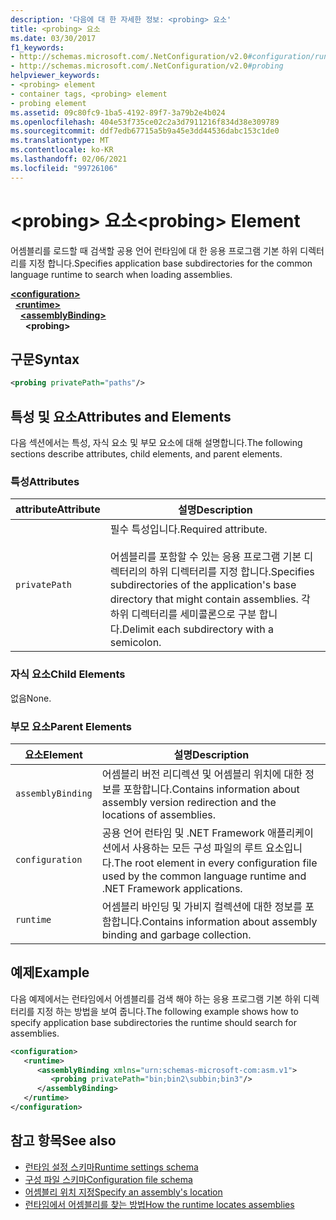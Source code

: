```yaml
---
description: '다음에 대 한 자세한 정보: <probing> 요소'
title: <probing> 요소
ms.date: 03/30/2017
f1_keywords:
- http://schemas.microsoft.com/.NetConfiguration/v2.0#configuration/runtime/assemblyBinding/probing
- http://schemas.microsoft.com/.NetConfiguration/v2.0#probing
helpviewer_keywords:
- <probing> element
- container tags, <probing> element
- probing element
ms.assetid: 09c80fc9-1ba5-4192-89f7-3a79b2e4b024
ms.openlocfilehash: 404e53f735ce02c2a3d7911216f834d38e309789
ms.sourcegitcommit: ddf7edb67715a5b9a45e3dd44536dabc153c1de0
ms.translationtype: MT
ms.contentlocale: ko-KR
ms.lasthandoff: 02/06/2021
ms.locfileid: "99726106"
---
```

# <a name="probing-element"></a><span data-ttu-id="141eb-103">\<probing> 요소</span><span class="sxs-lookup"><span data-stu-id="141eb-103">\<probing> Element</span></span>

<span data-ttu-id="141eb-104">어셈블리를 로드할 때 검색할 공용 언어 런타임에 대 한 응용 프로그램 기본 하위 디렉터리를 지정 합니다.</span><span class="sxs-lookup"><span data-stu-id="141eb-104">Specifies application base subdirectories for the common language runtime to search when loading assemblies.</span></span>  
  
[**\<configuration>**](../configuration-element.md)\
&nbsp;&nbsp;[**\<runtime>**](runtime-element.md)\
&nbsp;&nbsp;&nbsp;&nbsp;[**\<assemblyBinding>**](assemblybinding-element-for-runtime.md)\
&nbsp;&nbsp;&nbsp;&nbsp;&nbsp;&nbsp;**\<probing>**  
  
## <a name="syntax"></a><span data-ttu-id="141eb-105">구문</span><span class="sxs-lookup"><span data-stu-id="141eb-105">Syntax</span></span>  
  
```xml  
<probing privatePath="paths"/>  
```  
  
## <a name="attributes-and-elements"></a><span data-ttu-id="141eb-106">특성 및 요소</span><span class="sxs-lookup"><span data-stu-id="141eb-106">Attributes and Elements</span></span>  

 <span data-ttu-id="141eb-107">다음 섹션에서는 특성, 자식 요소 및 부모 요소에 대해 설명합니다.</span><span class="sxs-lookup"><span data-stu-id="141eb-107">The following sections describe attributes, child elements, and parent elements.</span></span>  
  
### <a name="attributes"></a><span data-ttu-id="141eb-108">특성</span><span class="sxs-lookup"><span data-stu-id="141eb-108">Attributes</span></span>  
  
|<span data-ttu-id="141eb-109">attribute</span><span class="sxs-lookup"><span data-stu-id="141eb-109">Attribute</span></span>|<span data-ttu-id="141eb-110">설명</span><span class="sxs-lookup"><span data-stu-id="141eb-110">Description</span></span>|  
|---------------|-----------------|  
|`privatePath`|<span data-ttu-id="141eb-111">필수 특성입니다.</span><span class="sxs-lookup"><span data-stu-id="141eb-111">Required attribute.</span></span><br /><br /> <span data-ttu-id="141eb-112">어셈블리를 포함할 수 있는 응용 프로그램 기본 디렉터리의 하위 디렉터리를 지정 합니다.</span><span class="sxs-lookup"><span data-stu-id="141eb-112">Specifies subdirectories of the application's base directory that might contain assemblies.</span></span> <span data-ttu-id="141eb-113">각 하위 디렉터리를 세미콜론으로 구분 합니다.</span><span class="sxs-lookup"><span data-stu-id="141eb-113">Delimit each subdirectory with a semicolon.</span></span>|  
  
### <a name="child-elements"></a><span data-ttu-id="141eb-114">자식 요소</span><span class="sxs-lookup"><span data-stu-id="141eb-114">Child Elements</span></span>  

<span data-ttu-id="141eb-115">없음</span><span class="sxs-lookup"><span data-stu-id="141eb-115">None.</span></span>  
  
### <a name="parent-elements"></a><span data-ttu-id="141eb-116">부모 요소</span><span class="sxs-lookup"><span data-stu-id="141eb-116">Parent Elements</span></span>  
  
|<span data-ttu-id="141eb-117">요소</span><span class="sxs-lookup"><span data-stu-id="141eb-117">Element</span></span>|<span data-ttu-id="141eb-118">설명</span><span class="sxs-lookup"><span data-stu-id="141eb-118">Description</span></span>|  
|-------------|-----------------|  
|`assemblyBinding`|<span data-ttu-id="141eb-119">어셈블리 버전 리디렉션 및 어셈블리 위치에 대한 정보를 포함합니다.</span><span class="sxs-lookup"><span data-stu-id="141eb-119">Contains information about assembly version redirection and the locations of assemblies.</span></span>|  
|`configuration`|<span data-ttu-id="141eb-120">공용 언어 런타임 및 .NET Framework 애플리케이션에서 사용하는 모든 구성 파일의 루트 요소입니다.</span><span class="sxs-lookup"><span data-stu-id="141eb-120">The root element in every configuration file used by the common language runtime and .NET Framework applications.</span></span>|  
|`runtime`|<span data-ttu-id="141eb-121">어셈블리 바인딩 및 가비지 컬렉션에 대한 정보를 포함합니다.</span><span class="sxs-lookup"><span data-stu-id="141eb-121">Contains information about assembly binding and garbage collection.</span></span>|  
  
## <a name="example"></a><span data-ttu-id="141eb-122">예제</span><span class="sxs-lookup"><span data-stu-id="141eb-122">Example</span></span>  

 <span data-ttu-id="141eb-123">다음 예제에서는 런타임에서 어셈블리를 검색 해야 하는 응용 프로그램 기본 하위 디렉터리를 지정 하는 방법을 보여 줍니다.</span><span class="sxs-lookup"><span data-stu-id="141eb-123">The following example shows how to specify application base subdirectories the runtime should search for assemblies.</span></span>  
  
```xml  
<configuration>  
   <runtime>  
      <assemblyBinding xmlns="urn:schemas-microsoft-com:asm.v1">  
         <probing privatePath="bin;bin2\subbin;bin3"/>  
      </assemblyBinding>  
   </runtime>  
</configuration>  
```  
  
## <a name="see-also"></a><span data-ttu-id="141eb-124">참고 항목</span><span class="sxs-lookup"><span data-stu-id="141eb-124">See also</span></span>

- [<span data-ttu-id="141eb-125">런타임 설정 스키마</span><span class="sxs-lookup"><span data-stu-id="141eb-125">Runtime settings schema</span></span>](index.md)
- [<span data-ttu-id="141eb-126">구성 파일 스키마</span><span class="sxs-lookup"><span data-stu-id="141eb-126">Configuration file schema</span></span>](../index.md)
- [<span data-ttu-id="141eb-127">어셈블리 위치 지정</span><span class="sxs-lookup"><span data-stu-id="141eb-127">Specify an assembly's location</span></span>](../../../../standard/assembly/location.md)
- [<span data-ttu-id="141eb-128">런타임에서 어셈블리를 찾는 방법</span><span class="sxs-lookup"><span data-stu-id="141eb-128">How the runtime locates assemblies</span></span>](../../../deployment/how-the-runtime-locates-assemblies.md)
